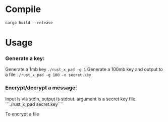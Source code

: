 # Compile

`cargo build --release`

# Usage

### Generate a key:

Generate a 1mb key
```./rust_x_pad -g 1```
Generate a 100mb key and output to a file
```./rust_x_pad -g 100 -o secret.key```

### Encrypt/decrypt a message:

Input is via stdin, output is stdout. argument is a secret key file.
```./rust_x_pad secret.key````

To encrypt a file
``` "i love you" > ./rust_x_pad > cypher.data

